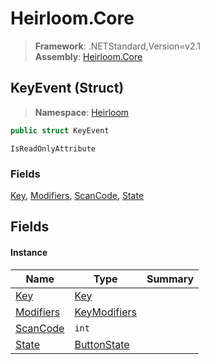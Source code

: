 # Heirloom.Core

> **Framework**: .NETStandard,Version=v2.1  
> **Assembly**: [Heirloom.Core][0]

## KeyEvent (Struct)

> **Namespace**: [Heirloom][0]

```cs
public struct KeyEvent
```

`IsReadOnlyAttribute`

### Fields

[Key][1], [Modifiers][2], [ScanCode][3], [State][4]

## Fields

#### Instance

| Name           | Type              | Summary |
|----------------|-------------------|---------|
| [Key][1]       | [Key][5]          |         |
| [Modifiers][2] | [KeyModifiers][6] |         |
| [ScanCode][3]  | `int`             |         |
| [State][4]     | [ButtonState][7]  |         |

[0]: ../../Heirloom.Core.md
[1]: KeyEvent/Key.md
[2]: KeyEvent/Modifiers.md
[3]: KeyEvent/ScanCode.md
[4]: KeyEvent/State.md
[5]: Key.md
[6]: KeyModifiers.md
[7]: ButtonState.md
